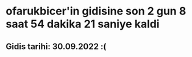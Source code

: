 # ofarukbicer'in gidisine son 2 gun 8 saat 54 dakika 21 saniye kaldi

## Gidis tarihi: 30.09.2022 :(